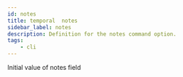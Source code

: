 ```yaml
---
id: notes
title: temporal  notes
sidebar_label: notes
description: Definition for the notes command option.
tags:
	- cli
---
```


 Initial value of notes field
